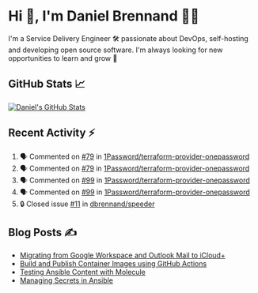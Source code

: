 # Hi 👋, I'm Daniel Brennand 👨‍💻

I'm a Service Delivery Engineer 🛠 passionate about DevOps, self-hosting and developing open source software. I'm always looking for new opportunities to learn and grow 🌱

## GitHub Stats 📈

[![Daniel's GitHub Stats](https://github-readme-stats-dbrennand.vercel.app/api?username=dbrennand&show_icons=true&count_private=true&hide_border=true&theme=dark)](https://github.com/anuraghazra/github-readme-stats)

## Recent Activity ⚡

<!--START_SECTION:activity-->
1. 🗣 Commented on [#79](https://github.com/1Password/terraform-provider-onepassword/issues/79#issuecomment-1832091211) in [1Password/terraform-provider-onepassword](https://github.com/1Password/terraform-provider-onepassword)
2. 🗣 Commented on [#79](https://github.com/1Password/terraform-provider-onepassword/issues/79#issuecomment-1830868873) in [1Password/terraform-provider-onepassword](https://github.com/1Password/terraform-provider-onepassword)
3. 🗣 Commented on [#99](https://github.com/1Password/terraform-provider-onepassword/pull/99#issuecomment-1817930818) in [1Password/terraform-provider-onepassword](https://github.com/1Password/terraform-provider-onepassword)
4. 🗣 Commented on [#99](https://github.com/1Password/terraform-provider-onepassword/pull/99#issuecomment-1817880811) in [1Password/terraform-provider-onepassword](https://github.com/1Password/terraform-provider-onepassword)
5. 🔒 Closed issue [#11](https://github.com/dbrennand/speeder/issues/11) in [dbrennand/speeder](https://github.com/dbrennand/speeder)
<!--END_SECTION:activity-->

## Blog Posts ✍

<!-- BLOG-POST-LIST:START -->
- [Migrating from Google Workspace and Outlook Mail to iCloud+](https://danielbrennand.com/blog/google-outlook-to-icloud+/)
- [Build and Publish Container Images using GitHub Actions](https://danielbrennand.com/blog/build-and-publish-container-image-gha/)
- [Testing Ansible Content with Molecule](https://danielbrennand.com/blog/testing-ansible-content/)
- [Managing Secrets in Ansible](https://danielbrennand.com/blog/managing-secrets-in-ansible/)
<!-- BLOG-POST-LIST:END -->
